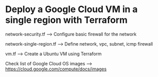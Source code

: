 # Deploy a Google Cloud VM in a single region with Terraform

network-security.tf --> Configure basic firewall for the network

network-single-region.tf --> Define network, vpc, subnet, icmp firewall

vm.tf --> Create a Ubuntu VM using Terraform

Check list of Google Cloud OS images --> https://cloud.google.com/compute/docs/images
